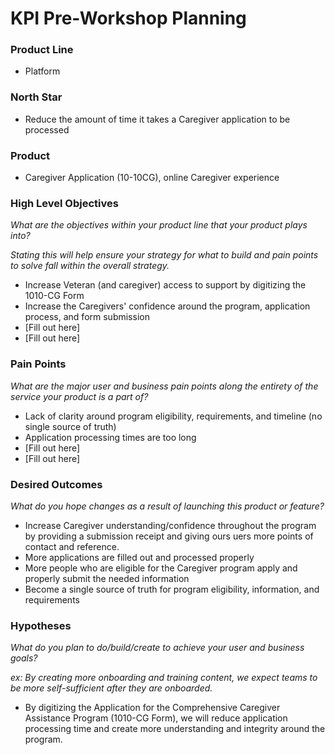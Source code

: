 # KPI Pre-Workshop Planning

### Product Line

- Platform

### North Star

- Reduce the amount of time it takes a Caregiver application to be processed


### Product

- Caregiver Application (10-10CG), online Caregiver experience

### High Level Objectives
_What are the objectives within your product line that your product plays into?_

_Stating this will help ensure your strategy for what to build and pain points to solve fall within the overall strategy._

- Increase Veteran (and caregiver) access to support by digitizing the 1010-CG Form
- Increase the Caregivers' confidence around the program, application process, and form submission
- [Fill out here]
- [Fill out here]

### Pain Points
_What are the major user and business pain points along the entirety of the service your product is a part of?_

- Lack of clarity around program eligibility, requirements, and timeline (no single source of truth)
- Application processing times are too long
- [Fill out here]
- [Fill out here]

### Desired Outcomes
_What do you hope changes as a result of launching this product or feature?_

- Increase Caregiver understanding/confidence throughout the program by providing a submission receipt and giving ours uers more points of contact and reference.
- More applications are filled out and processed properly
- More people who are eligible for the Caregiver program apply and properly submit the needed information
- Become a single source of truth for program eligibility, information, and requirements

### Hypotheses
_What do you plan to do/build/create to achieve your user and business goals?_

_ex: By creating more onboarding and training content, we expect teams to be more self-sufficient after they are onboarded._

- By digitizing the Application for the Comprehensive Caregiver Assistance Program (1010-CG Form), we will reduce application processing time and create more understanding and integrity around the program.  
